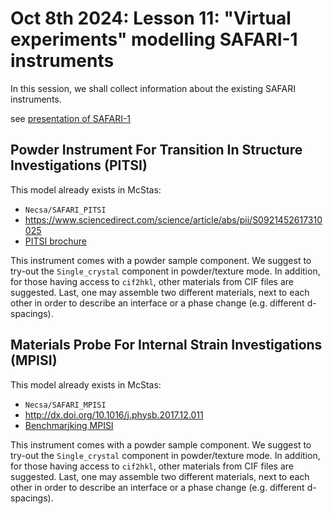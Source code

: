 # Oct 8th 2024: Lesson 11: "Virtual experiments" modelling SAFARI-1 instruments

In this session, we shall collect information about the existing SAFARI instruments.

see [presentation of SAFARI-1](pics/2002StrydomCopidT97p045.pdf)


## Powder Instrument For Transition In Structure Investigations (PITSI) 

This model already exists in McStas:

- `Necsa/SAFARI_PITSI`
- https://www.sciencedirect.com/science/article/abs/pii/S0921452617310025
- [PITSI brochure](pics/PITSI_Brochure_V4_Final.pdf)

This instrument comes with a powder sample component. We suggest to try-out the
`Single_crystal` component in powder/texture mode. 
In addition, for those having access to `cif2hkl`, other materials from CIF files
are suggested. Last, one may assemble two different materials, next to each other 
in order to describe an interface or a phase change (e.g. different d-spacings).


## Materials Probe For Internal Strain Investigations (MPISI) 

This model already exists in McStas:

- `Necsa/SAFARI_MPISI`
- http://dx.doi.org/10.1016/j.physb.2017.12.011
- [Benchmarjking MPISI](pics/Benchmarking_studies_of_the_MPISI_Materi.pdf)

This instrument comes with a powder sample component. We suggest to try-out the
`Single_crystal` component in powder/texture mode. 
In addition, for those having access to `cif2hkl`, other materials from CIF files
are suggested. Last, one may assemble two different materials, next to each other 
in order to describe an interface or a phase change (e.g. different d-spacings).

